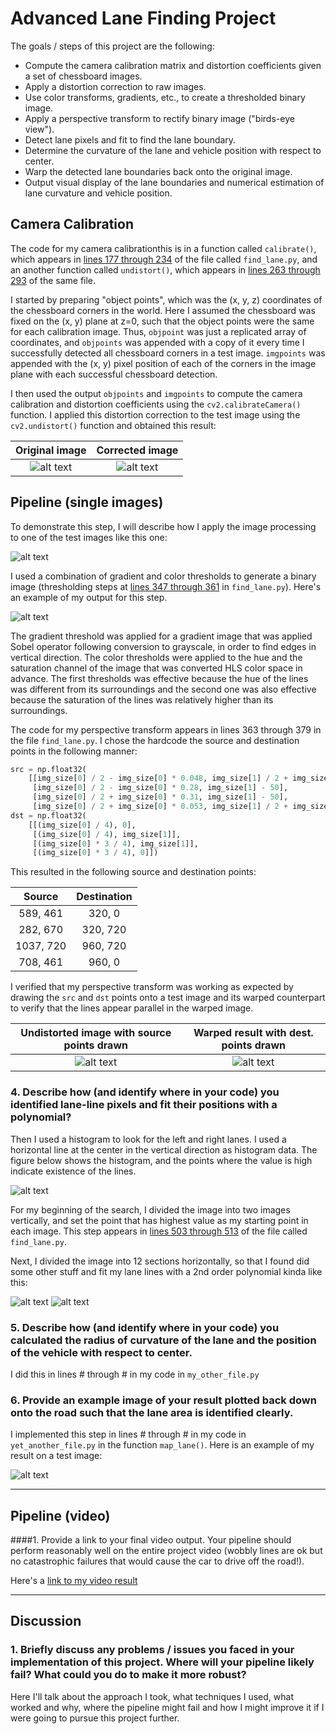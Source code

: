 # Advanced Lane Finding Project

The goals / steps of this project are the following:

* Compute the camera calibration matrix and distortion coefficients given a set of chessboard images.
* Apply a distortion correction to raw images.
* Use color transforms, gradients, etc., to create a thresholded binary image.
* Apply a perspective transform to rectify binary image ("birds-eye view").
* Detect lane pixels and fit to find the lane boundary.
* Determine the curvature of the lane and vehicle position with respect to center.
* Warp the detected lane boundaries back onto the original image.
* Output visual display of the lane boundaries and numerical estimation of lane curvature and vehicle position.

[//]: # (Image References)

[image1]: ./camera_cal/calibration2.jpg "Original"
[image2]: ./output_images/calibration2.jpg "Undistorted"
[image3]: ./output_images/test1_undist.jpg "Road Transformed"
[image4]: ./output_images/test1_binary.jpg "Binary Example"
[image5]: ./output_images/test1_src.jpg "Source points"
[image6]: ./output_images/test1_dst.jpg "Destination points"
[image7]: ./output_images/histogram.png "Histogram"
[image8]: ./output_images/test1_lined.jpg "Identified line"
[image9]: ./output_images/test1_result.jpg "Result"
[video1]: ./project_video.mp4 "Video"


## Camera Calibration

The code for my camera calibrationthis is in a function called `calibrate()`, which appears in [lines 177 through 234](./src/find_lane.py#L177-L234) of the file called `find_lane.py`, and an another function called `undistort()`, which appears in [lines 263 through 293](./src/find_lane.py#L263-L293) of the same file.

I started by preparing "object points", which was the (x, y, z) coordinates of the chessboard corners in the world. Here I assumed the chessboard was fixed on the (x, y) plane at z=0, such that the object points were the same for each calibration image.  Thus, `objpoint` was just a replicated array of coordinates, and `objpoints` was appended with a copy of it every time I successfully detected all chessboard corners in a test image.  `imgpoints` was appended with the (x, y) pixel position of each of the corners in the image plane with each successful chessboard detection.

I then used the output `objpoints` and `imgpoints` to compute the camera calibration and distortion coefficients using the `cv2.calibrateCamera()` function.  I applied this distortion correction to the test image using the `cv2.undistort()` function and obtained this result:

| Original image     | Corrected image    |
|:------------------:|:------------------:|
|![alt text][image1] |![alt text][image2] |

## Pipeline (single images)

To demonstrate this step, I will describe how I apply the image processing to one of the test images like this one:

![alt text][image3]

I used a combination of gradient and color thresholds to generate a binary image (thresholding steps at [lines 347 through 361](./src/find_lane.py#L347-L361) in `find_lane.py`).  Here's an example of my output for this step.

![alt text][image4]

The gradient threshold was applied for a gradient image that was applied Sobel operator following conversion to grayscale, in order to find edges in vertical direction.  The color thresholds were applied to the hue and the saturation channel of the image that was converted HLS color space in advance.  The first thresholds was effective because the hue of the lines was different from its surroundings and the second one was also effective because the saturation of the lines was relatively higher than its surroundings.

The code for my perspective transform appears in lines 363 through 379 in the file `find_lane.py`.  I chose the hardcode the source and destination points in the following manner:

```python
src = np.float32(
    [[img_size[0] / 2 - img_size[0] * 0.048, img_size[1] / 2 + img_size[1] * 0.14],
     [img_size[0] / 2 - img_size[0] * 0.28, img_size[1] - 50],
     [img_size[0] / 2 + img_size[0] * 0.31, img_size[1] - 50],
     [img_size[0] / 2 + img_size[0] * 0.053, img_size[1] / 2 + img_size[1] * 0.14]])
dst = np.float32(
    [[(img_size[0] / 4), 0],
     [(img_size[0] / 4), img_size[1]],
     [(img_size[0] * 3 / 4), img_size[1]],
     [(img_size[0] * 3 / 4), 0]])
```
This resulted in the following source and destination points:

| Source        | Destination   |
|:-------------:|:-------------:|
| 589, 461      | 320, 0        |
| 282, 670      | 320, 720      |
| 1037, 720     | 960, 720      |
| 708, 461      | 960, 0        |

I verified that my perspective transform was working as expected by drawing the `src` and `dst` points onto a test image and its warped counterpart to verify that the lines appear parallel in the warped image.

| Undistorted image with source points drawn | Warped result with dest. points drawn |
|:------------------------------------------:|:-------------------------------------:|
|![alt text][image5]                         |![alt text][image6]                    |

### 4. Describe how (and identify where in your code) you identified lane-line pixels and fit their positions with a polynomial?

Then I used a histogram to look for the left and right lanes.  I used a horizontal line at the center in the vertical direction as histogram data.  The figure below shows the histogram, and the points where the value is high indicate existence of the lines.

![alt text][image7]

For my beginning of the search, I divided the image into two images vertically, and set the point that has highest value as my starting point in each image. This step appears in [lines 503 through 513](./src/find_lane.py#L503-L513) of the file called `find_lane.py`.

Next, I divided the image into 12 sections horizontally, so that I found 
did some other stuff and fit my lane lines with a 2nd order polynomial kinda like this:

![alt text][image7]
![alt text][image8]

### 5. Describe how (and identify where in your code) you calculated the radius of curvature of the lane and the position of the vehicle with respect to center.

I did this in lines # through # in my code in `my_other_file.py`

### 6. Provide an example image of your result plotted back down onto the road such that the lane area is identified clearly.

I implemented this step in lines # through # in my code in `yet_another_file.py` in the function `map_lane()`.  Here is an example of my result on a test image:

![alt text][image9]

---

## Pipeline (video)

####1. Provide a link to your final video output.  Your pipeline should perform reasonably well on the entire project video (wobbly lines are ok but no catastrophic failures that would cause the car to drive off the road!).

Here's a [link to my video result](./project_video.mp4)

---

## Discussion

### 1. Briefly discuss any problems / issues you faced in your implementation of this project.  Where will your pipeline likely fail?  What could you do to make it more robust?

Here I'll talk about the approach I took, what techniques I used, what worked and why, where the pipeline might fail and how I might improve it if I were going to pursue this project further.
